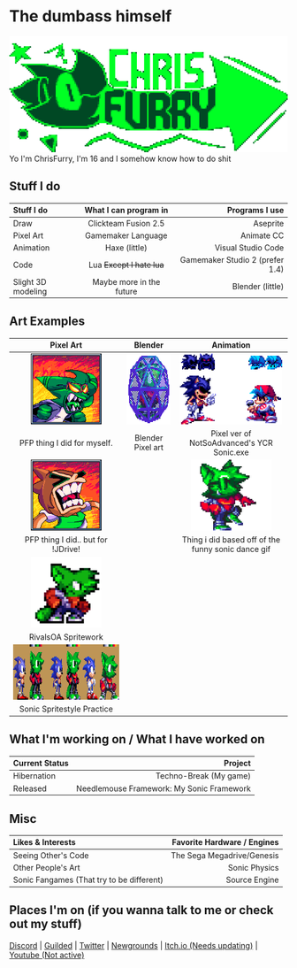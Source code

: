 # The dumbass himself
<img src="Images/Logos/ChrisFurry.png">
Yo I'm ChrisFurry, I'm 16 and I somehow know how to do shit

## Stuff I do
| Stuff I do | What I can program in | Programs I use |
| :--- | :---: | ---: |
| Draw | Clickteam Fusion 2.5 | Aseprite |
| Pixel Art | Gamemaker Language | Animate CC |
| Animation | Haxe (little) | Visual Studio Code |
| Code | Lua ~~Except I hate lua~~ | Gamemaker Studio 2 (prefer 1.4) |
| Slight 3D modeling | Maybe more in the future | Blender (little) |
## Art Examples
| Pixel Art | Blender | Animation |
| :---: | :---: | :---: |
| <img src="Images/MyArt/PixelArtExample1.png" width="128" height="128" /> | <img src="Images/MyArt/BlenderExample1.gif" width="128" height="128" /> | <img src="Images/MyArt/AnimationExample1.gif" width="185" height="128" /> |
| PFP thing I did for myself. | Blender Pixel art | Pixel ver of NotSoAdvanced's YCR Sonic.exe |
| <img src="Images/MyArt/PixelArtExample2.png" width="128" height="128" /> | | <img src="Images/MyArt/AnimationExample2.gif" width="146" height="128" /> |
| PFP thing I did.. but for !JDrive! |  | Thing i did based off of the funny sonic dance gif |
| <img src="Images/MyArt/PixelArtExample3.png" width="128" height="128" /> |  |  |
| RivalsOA Spritework |  |  |
| <img src="Images/MyArt/PixelArtExample4.png" width="414" height="100" /> |  |
| Sonic Spritestyle Practice |  |
## What I'm working on / What I have worked on
| Current Status | Project |
| :--- | ---: |
| Hibernation |Techno-Break (My game) |
| Released | Needlemouse Framework: My Sonic Framework |
## Misc
| Likes & Interests | Favorite Hardware / Engines |
| :--- | ---: |
| Seeing Other's Code | The Sega Megadrive/Genesis |
| Other People's Art | Sonic Physics |
| Sonic Fangames (That try to be different) | Source Engine |
## Places I'm on (if you wanna talk to me or check out my stuff)
[Discord](ChrisFurry#0275) | 
[Guilded](https://www.guilded.gg/u/ChrisFurry2005) | 
[Twitter](https://twitter.com/ChrisFurry2005) | 
[Newgrounds](https://chrisfurry.newgrounds.com/) | 
[Itch.io (Needs updating)](https://chrisfurry.itch.io/) | 
[Youtube (Not active)](https://www.youtube.com/channel/UCwN4qToe_0f_99PdNhbaz5g)
